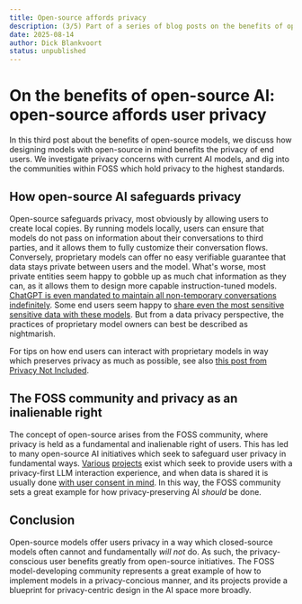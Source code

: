 ```yaml
---
title: Open-source affords privacy
description: (3/5) Part of a series of blog posts on the benefits of open-source AI.
date: 2025-08-14
author: Dick Blankvoort
status: unpublished
---
```

# On the benefits of open-source AI: open-source affords user privacy
<author :author="author"></author>

<!-- Introduction -->
In this third post about the benefits of open-source models, we discuss how designing models with open-source in mind benefits the privacy of end users. We investigate privacy concerns with current AI models, and dig into the communities within FOSS which hold privacy to the highest standards.

## How open-source AI safeguards privacy
Open-source safeguards privacy, most obviously by allowing users to create local copies. By running models locally, users can ensure that models do not pass on information about their conversations to third parties, and it allows them to fully customize their conversation flows. Conversely, proprietary models can offer no easy verifiable guarantee that data stays private between users and the model. What's worse, most private entities seem happy to gobble up as much chat information as they can, as it allows them to design more capable instruction-tuned models. [ChatGPT is even mandated to maintain all non-temporary conversations indefinitely](https://www.geeky-gadgets.com/chatgpt-privacy-risks-explained/). Some end users seem happy to [share even the most sensitive sensitive data with these models](https://tech.co/news/samsung-restricts-generative-ai-use). But from a data privacy perspective, the practices of proprietary model owners can best be described as nightmarish.

For tips on how end users can interact with proprietary models in way which preserves privacy as much as possible, see also [this post from Privacy Not Included](https://www.mozillafoundation.org/en/privacynotincluded/articles/how-to-protect-your-privacy-from-chatgpt-and-other-ai-chatbots/).

## The FOSS community and privacy as an inalienable right
The concept of open-source arises from the FOSS community, where privacy is held as a fundamental and inalienable right of users. This has led to many open-source AI initiatives which seek to safeguard user privacy in fundamental ways. [Various](https://github.com/nomic-ai/gpt4all) [projects](https://venice.ai/) exist which seek to provide users with a privacy-first LLM interaction experience, and when data is shared it is usually done [with user consent in mind](https://huggingface.co/datasets/allenai/WildChat-1M). In this way, the FOSS community sets a great example for how privacy-preserving AI _should_ be done.

## Conclusion
Open-source models offer users privacy in a way which closed-source models often cannot and fundamentally _will not_ do. As such, the privacy-conscious user benefits greatly from open-source initiatives. The FOSS model-developing community represents a great example of how to implement models in a privacy-concious manner, and its projects provide a blueprint for privacy-centric design in the AI space more broadly.